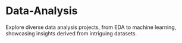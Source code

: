 # Data-Analysis
Explore diverse data analysis projects, from EDA to machine learning, showcasing insights derived from intriguing datasets.
